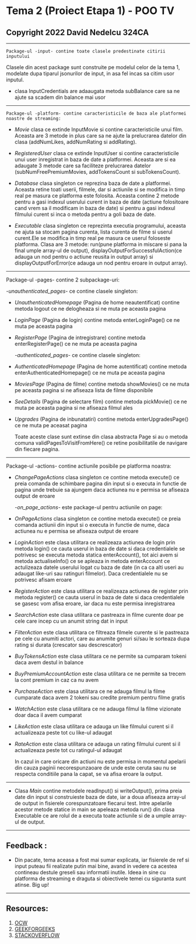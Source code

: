 # Tema 2 (Proiect Etapa 1) - POO TV
## Copyright 2022 David Nedelcu 324CA
___________________________________________________________________________________________________

	Package-ul -input- contine toate clasele predestinate citirii inputului

   Clasele din acest package sunt construite pe modelul celor de la tema 1,
modelate dupa tiparul jsonurilor de input, in asa fel incas sa citim usor inputul.
- clasa InputCredentials are adaaugata metoda subBalance care sa ne ajute sa 
scadem din balance mai usor
___________________________________________________________________________________________________

	Package-ul -platform- contine caracteristicile de baza ale platformei noastre de streaming:

- *Movie* clasa ce extinde InputMovie si contine caracteristicile unui film.
Aceasta are 3 metode in plus care sa ne ajute la prelucrarea datelor din clasa
(addNumLikes, addNumRating si addRating).

- *RegisteredUser* clasa ce extinde InputUser si contine caracteristicile unui
user inregistrat in baza de date a platformei. Aceasta are si ea adaugate 
3 metode care sa faciliteze prelucrarea datelor (subNumFreePremiumMovies,
addTokensCount si subTokensCount).

- *Database* clasa singleton ce reprezina baza de date a platformei. Aceasta retine 
toati userii, filmele, dar si actiunile si se modifica in timp real pe masura ce
platforma este folosita. Aceasta contine 2 metode pentru a gasi indexul userului
curent in baza de date (actiune folositoare cand vrem sa il modificam in baza de date)
si pentru a gasi indexul filmului curent si inca o metoda pentru a goli baza de date.

- *Executable* clasa singleton ce reprezinta executia programului, aceasta ne ajuta sa
stocam pagina curenta, lista curenta de filme si userul curent.Ele se modifica in timp
real pe masura ce userul foloseste platforma. Clasa are 3 metode: run(pune platforma in
miscare si pana la final umple array-ul de output), displayOutputForSuccessfulAction(ce
adauga un nod pentru o actiune reusita in output array) si displayOutputForError(ce adauga
un nod pentru eroare in output array).
___________________________________________________________________________________________________
	 
   Package-ul -pages- contine 2 subpackage-uri:
   
   *-unauthenticated_pages-* ce contine clasele singleton:

- *UnauthenticatedHomepage* (Pagina de home neautentificat)
contine metoda logout ce ne delogheaza si ne muta pe aceasta pagina

- *LoginPage* (Pagina de login)
contine metoda enterLoginPage() ce ne muta pe aceasta pagina

- *RegisterPage* (Pagina de intregistrare)
contine metoda enterRegisterPage() ce ne muta pe aceasta pagina

    *-authenticated_pages-* ce contine clasele singleton:
    
- *AuthenticatedHomepage* (Pagina de home autentificat)
contine metoda enterAuthenticatedHomepage() ce ne muta pe aceasta pagina

- *MoviesPage* (Pagina de filme)
contine metoda showMovies() ce ne muta pe aceasta pagina si ne afiseaza
lista de filme disponibile

- *SeeDetails* (Pagina de selectare film)
contine metoda pickMovie() ce ne muta pe aceasta pagina si ne afiseaza filmul ales

- *Upgrades* (Pagina de inbunatatiri)
contine metoda enterUpgradesPage() ce ne muta pe aceasat pagina

   Toate aceste clase sunt extinse din clasa abstracta Page si au o metoda comuna
validPagesToVisitFromHere() ce retine posibilitatile de navigare din fiecare pagina.
___________________________________________________________________________________________________
	 
   Package-ul -actions- contine actiunile posibile pe platforma noastra:
   
- *ChangePageActions* clasa singleton ce contine metoda execute() ce preia comanda
de schimbare pagina din input si o executa in functie de pagina unde trebuie sa ajungem
daca actiunea nu e permisa se afiseaza output de eroare

   *-on_page_actions-* este package-ul pentru actiunile on page:

- *OnPageActions* clasa singleton ce contine metoda execute() ce preia comanda
actiunii din input si o executa in functie de nume, daca actiunea nu e permisa
se afiseaza output de eroare

- *LoginAction* este clasa utilitara ce realizeaza actiunea de login prin
metoda login() ce cauta userul in baza de date si daca credentialele se
potrivesc se executa metoda statica enterAccount(), tot aici avem si
metoda actualiseInfo() ce se apleaza in metoda enterAccount ce actulizeaza
datele userului logat cu baza de date (in ca ca alti useri au adaugat like-uri
sau ratinguri filmelor). Daca credentialele nu se potrivesc afisam eroare

- *RegisterAction* este clasa utilitara ce realizeaza actiunea de register prin
metoda register() ce cauta userul in baza de date si daca credentialele se
gasesc vom afisa eroare, iar daca nu este permisa inregistrarea

- *SearchAction* este clasa utilitara ce pastreaza in filme curente doar pe 
cele care incep cu un anumit string dat in input

- *FilterAction* este clasa utilitara ce filtreaza filmele curente si le
pastreaza pe cele cu anumiti actori, care au anumite genuri si/sau le sorteaza
dupa rating si durata (crescator sau descrescator)

- *BuyTokensAction* este clasa utilitara ce ne permite sa cumparam tokeni
daca avem destul in balance

- *BuyPremiumAccountAction*  este clasa utilitara ce ne permite sa trecem
la cont premium in caz ca nu avem

- *PurchaseAction* este clasa utilitara ce ne adauga filmul la filme
cumparate daca avem 2 tokeni sau credite premium pentru filme gratis

- *WatchAction* este clasa utilitara ce ne adauga filmul la filme
vizionate doar daca il avem cumparat

- *LikeAction* este clasa utilitara ce adauga un like filmului curent si
il actualizeaza peste tot cu like-ul adaugat

- *RateAction* este clasa utilitara ce adauga un rating filmului curent si
il actualizeaza peste tot cu ratingul-ul adaugat

   In cazul in care oricare din actiuni nu este permisa in momentul apelarii
din cauza paginii necorespunzaoare de unde este ceruta sau nu se respecta
conditiile pana la capat, se va afisa eroare la output.
___________________________________________________________________________________________________

- Clasa *Main* contine metodele readInput() si writeOutput(), prima preia
date din input si construieste baza de date, iar a doua afiseaza array-ul
de output in fisierele corespunzatoare fiecarui test. Intre apelarile acestor
metode statice in main se apeleaza metoda run() din clasa Executable ce are
rolul de a executa toate actiunile si de a umple array-ul de output.
___________________________________________________________________________________________________

## Feedback :

   -  Din pacate, tema aceasa a fost mai sumar explicata, iar fisierele de ref si
  input puteau fii realizate putin mai bine, avand in vedere ca acestea contineau
  destule greseli sau informatii inutile. Ideea in sine cu platforma de streaming
  e draguta si obiectivele temei cu siguranta sunt atinse. Big up!
___________________________________________________________________________________________________

## Resources:

1. [OCW](https://ocw.cs.pub.ro/courses/poo-ca-cd)
2. [GEEKFORGEEKS](https://www.geeksforgeeks.org/)
3. [STACKOVERFLOW](https://stackoverflow.com/)
